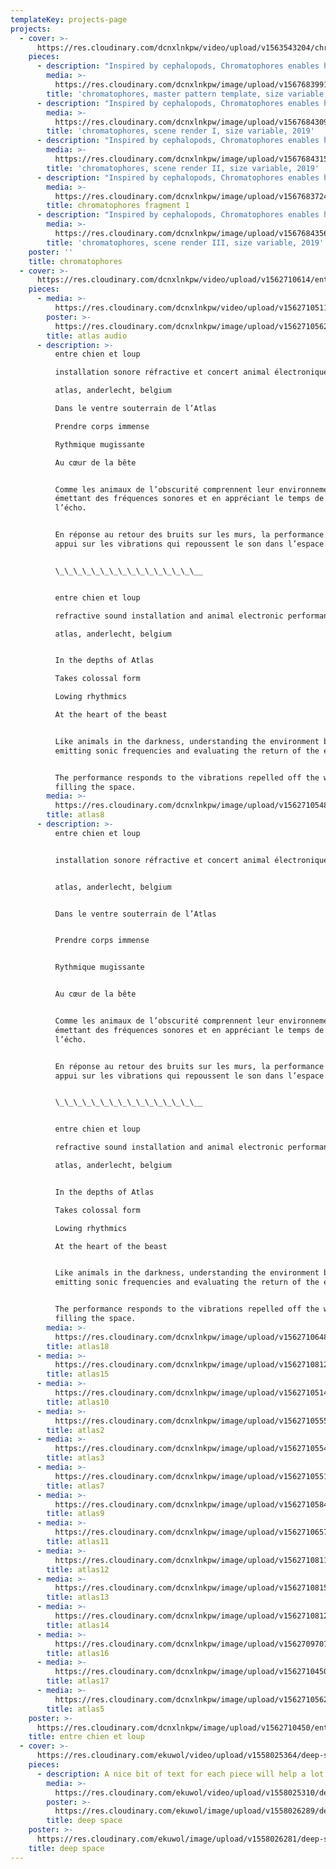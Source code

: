 ```yaml
---
templateKey: projects-page
projects:
  - cover: >-
      https://res.cloudinary.com/dcnxlnkpw/video/upload/v1563543204/chromatophores/chromatophoresyoutube1080compressed_lj5jby.mp4
    pieces:
      - description: "Inspired by cephalopods, Chromatophores enables humans to disappear and merge with their surroundings.\r\n\r\nThe need to belong is an inherent part of being human, though many people feel they live in a world in which they do not fit.\r Chromatophores enables all humans to experience feelings of belonging and being at one with the universe.\r\n\r\nChromatophores creates haptic and nomadic spaces in which the tactile and the visual converge and collide. The limits of human bodies become fluid, dissolving into the environment and seeming to merge with it. The space is alive, expanding and contracting like the gentle tide of the universe. The human body goes through a deterritorialization process as its limits are blurred by the folding and unfolding of the all-encompassing artwork. Identity become porous and shifting.\r\n\r\nChromatophores calls to connect with pre-form states, a deep underlying reality where all is one. It calls for the finite body to surrender to the infinite body.\r\n\r\nThis work further explores the overarching idea of animal-environment: an animal that becomes an environment and an environment that becomes an animal.\r"
        media: >-
          https://res.cloudinary.com/dcnxlnkpw/image/upload/v1567683991/chromatophores/chrom_u3xfdp.jpg
        title: 'chromatophores, master pattern template, size variable, 2019'
      - description: "Inspired by cephalopods, Chromatophores enables humans to disappear and merge with their surroundings.\r\n\r\nThe need to belong is an inherent part of being human, though many people feel they live in a world in which they do not fit.\r Chromatophores enables all humans to experience feelings of belonging and being at one with the universe.\r\n\r\nChromatophores creates haptic and nomadic spaces in which the tactile and the visual converge and collide. The limits of human bodies become fluid, dissolving into the environment and seeming to merge with it. The space is alive, expanding and contracting like the gentle tide of the universe. The human body goes through a deterritorialization process as its limits are blurred by the folding and unfolding of the all-encompassing artwork. Identity become porous and shifting.\r\n\r\nChromatophores calls to connect with pre-form states, a deep underlying reality where all is one. It calls for the finite body to surrender to the infinite body.\r\n\r\nThis work further explores the overarching idea of animal-environment: an animal that becomes an environment and an environment that becomes an animal.\r"
        media: >-
          https://res.cloudinary.com/dcnxlnkpw/image/upload/v1567684309/chromatophores/1920_03a_mketls.jpg
        title: 'chromatophores, scene render I, size variable, 2019'
      - description: "Inspired by cephalopods, Chromatophores enables humans to disappear and merge with their surroundings.\r\n\r\nThe need to belong is an inherent part of being human, though many people feel they live in a world in which they do not fit.\r Chromatophores enables all humans to experience feelings of belonging and being at one with the universe.\r\n\r\nChromatophores creates haptic and nomadic spaces in which the tactile and the visual converge and collide. The limits of human bodies become fluid, dissolving into the environment and seeming to merge with it. The space is alive, expanding and contracting like the gentle tide of the universe. The human body goes through a deterritorialization process as its limits are blurred by the folding and unfolding of the all-encompassing artwork. Identity become porous and shifting.\r\n\r\nChromatophores calls to connect with pre-form states, a deep underlying reality where all is one. It calls for the finite body to surrender to the infinite body.\r\n\r\nThis work further explores the overarching idea of animal-environment: an animal that becomes an environment and an environment that becomes an animal.\r"
        media: >-
          https://res.cloudinary.com/dcnxlnkpw/image/upload/v1567684315/chromatophores/1920_03b_bt71mg.jpg
        title: 'chromatophores, scene render II, size variable, 2019'
      - description: "Inspired by cephalopods, Chromatophores enables humans to disappear and merge with their surroundings.\r\n\r\nThe need to belong is an inherent part of being human, though many people feel they live in a world in which they do not fit.\r Chromatophores enables all humans to experience feelings of belonging and being at one with the universe.\r\n\r\nChromatophores creates haptic and nomadic spaces in which the tactile and the visual converge and collide. The limits of human bodies become fluid, dissolving into the environment and seeming to merge with it. The space is alive, expanding and contracting like the gentle tide of the universe. The human body goes through a deterritorialization process as its limits are blurred by the folding and unfolding of the all-encompassing artwork. Identity become porous and shifting.\r\n\r\nChromatophores calls to connect with pre-form states, a deep underlying reality where all is one. It calls for the finite body to surrender to the infinite body.\r\n\r\nThis work further explores the overarching idea of animal-environment: an animal that becomes an environment and an environment that becomes an animal.\r"
        media: >-
          https://res.cloudinary.com/dcnxlnkpw/image/upload/v1567683724/chromatophores/bhb_qrt3y8.jpg
        title: chromatophores fragment 1
      - description: "Inspired by cephalopods, Chromatophores enables humans to disappear and merge with their surroundings.\r\n\r\nThe need to belong is an inherent part of being human, though many people feel they live in a world in which they do not fit.\r Chromatophores enables all humans to experience feelings of belonging and being at one with the universe.\r\n\r\nChromatophores creates haptic and nomadic spaces in which the tactile and the visual converge and collide. The limits of human bodies become fluid, dissolving into the environment and seeming to merge with it. The space is alive, expanding and contracting like the gentle tide of the universe. The human body goes through a deterritorialization process as its limits are blurred by the folding and unfolding of the all-encompassing artwork. Identity become porous and shifting.\r\n\r\nChromatophores calls to connect with pre-form states, a deep underlying reality where all is one. It calls for the finite body to surrender to the infinite body.\r\n\r\nThis work further explores the overarching idea of animal-environment: an animal that becomes an environment and an environment that becomes an animal.\r"
        media: >-
          https://res.cloudinary.com/dcnxlnkpw/image/upload/v1567684356/chromatophores/render_no_repeat_03_applyu.jpg
        title: 'chromatophores, scene render III, size variable, 2019'
    poster: ''
    title: chromatophores
  - cover: >-
      https://res.cloudinary.com/dcnxlnkpw/video/upload/v1562710614/entre-chien-et-loup/entre-chien-et-loup-title-loop-simple-fade_ubai9i.mp4
    pieces:
      - media: >-
          https://res.cloudinary.com/dcnxlnkpw/video/upload/v1562710511/entre-chien-et-loup/live-at-atlas-128_hbgapc.mp3
        poster: >-
          https://res.cloudinary.com/dcnxlnkpw/image/upload/v1562710562/entre-chien-et-loup/vlcsnap-2018-12-13-01h08m28s78_yoc5zz.png
        title: atlas audio
      - description: >-
          entre chien et loup  

          installation sonore réfractive et concert animal électronique  

          atlas, anderlecht, belgium  

          Dans le ventre souterrain de l’Atlas  

          Prendre corps immense  

          Rythmique mugissante  

          Au cœur de la bête


          Comme les animaux de l’obscurité comprennent leur environnement en
          émettant des fréquences sonores et en appréciant le temps de retour de
          l’écho.


          En réponse au retour des bruits sur les murs, la performance prend
          appui sur les vibrations qui repoussent le son dans l’espace.


          \_\_\_\_\_\_\_\_\_\_\_\_\_\_\_\__


          entre chien et loup  

          refractive sound installation and animal electronic performance

          atlas, anderlecht, belgium


          In the depths of Atlas  

          Takes colossal form  

          Lowing rhythmics  

          At the heart of the beast


          Like animals in the darkness, understanding the environment by
          emitting sonic frequencies and evaluating the return of the echo.


          The performance responds to the vibrations repelled off the walls and
          filling the space.
        media: >-
          https://res.cloudinary.com/dcnxlnkpw/image/upload/v1562710548/entre-chien-et-loup/vlcsnap-2018-12-13-01h03m11s37_avitzt.png
        title: atlas8
      - description: >-
          entre chien et loup


          installation sonore réfractive et concert animal électronique


          atlas, anderlecht, belgium


          Dans le ventre souterrain de l’Atlas


          Prendre corps immense


          Rythmique mugissante


          Au cœur de la bête


          Comme les animaux de l’obscurité comprennent leur environnement en
          émettant des fréquences sonores et en appréciant le temps de retour de
          l’écho.


          En réponse au retour des bruits sur les murs, la performance prend
          appui sur les vibrations qui repoussent le son dans l’espace.


          \_\_\_\_\_\_\_\_\_\_\_\_\_\_\_\__


          entre chien et loup

          refractive sound installation and animal electronic performance

          atlas, anderlecht, belgium


          In the depths of Atlas

          Takes colossal form

          Lowing rhythmics

          At the heart of the beast


          Like animals in the darkness, understanding the environment by
          emitting sonic frequencies and evaluating the return of the echo.


          The performance responds to the vibrations repelled off the walls and
          filling the space.
        media: >-
          https://res.cloudinary.com/dcnxlnkpw/image/upload/v1562710648/entre-chien-et-loup/atlas-5-v1_to7w2y.jpg
        title: atlas18
      - media: >-
          https://res.cloudinary.com/dcnxlnkpw/image/upload/v1562710812/entre-chien-et-loup/_52a5351_4_bwjkrh.jpg
        title: atlas15
      - media: >-
          https://res.cloudinary.com/dcnxlnkpw/image/upload/v1562710514/entre-chien-et-loup/atlas-4-v1_aq2bqa.jpg
        title: atlas10
      - media: >-
          https://res.cloudinary.com/dcnxlnkpw/image/upload/v1562710555/entre-chien-et-loup/vlcsnap-2018-12-13-01h14m22s62_vp0fwb.png
        title: atlas2
      - media: >-
          https://res.cloudinary.com/dcnxlnkpw/image/upload/v1562710554/entre-chien-et-loup/vlcsnap-2018-12-13-01h09m36s41_jzr56m.png
        title: atlas3
      - media: >-
          https://res.cloudinary.com/dcnxlnkpw/image/upload/v1562710551/entre-chien-et-loup/vlcsnap-2018-12-13-01h06m55s210_ef8z59.png
        title: atlas7
      - media: >-
          https://res.cloudinary.com/dcnxlnkpw/image/upload/v1562710584/entre-chien-et-loup/untitled8_nknwrk.jpg
        title: atlas9
      - media: >-
          https://res.cloudinary.com/dcnxlnkpw/image/upload/v1562710657/entre-chien-et-loup/atlas-2-v1_elxz9s.jpg
        title: atlas11
      - media: >-
          https://res.cloudinary.com/dcnxlnkpw/image/upload/v1562710811/entre-chien-et-loup/_52a5375_cugbcz.jpg
        title: atlas12
      - media: >-
          https://res.cloudinary.com/dcnxlnkpw/image/upload/v1562710815/entre-chien-et-loup/_52a5364_1_uqebma.jpg
        title: atlas13
      - media: >-
          https://res.cloudinary.com/dcnxlnkpw/image/upload/v1562710812/entre-chien-et-loup/_52a5354_2_pggelf.jpg
        title: atlas14
      - media: >-
          https://res.cloudinary.com/dcnxlnkpw/image/upload/v1562709707/entre-chien-et-loup/atlas-7-v1_pi0rsy.jpg
        title: atlas16
      - media: >-
          https://res.cloudinary.com/dcnxlnkpw/image/upload/v1562710450/entre-chien-et-loup/atlas-1-v1_vnlxnj.jpg
        title: atlas17
      - media: >-
          https://res.cloudinary.com/dcnxlnkpw/image/upload/v1562710562/entre-chien-et-loup/vlcsnap-2018-12-13-01h08m28s78_yoc5zz.png
        title: atlas5
    poster: >-
      https://res.cloudinary.com/dcnxlnkpw/image/upload/v1562710450/entre-chien-et-loup/atlas-1-v1_vnlxnj.jpg
    title: entre chien et loup
  - cover: >-
      https://res.cloudinary.com/ekuwol/video/upload/v1558025364/deep-space/deep_space_2_faststart.mp4
    pieces:
      - description: A nice bit of text for each piece will help a lot with testing.
        media: >-
          https://res.cloudinary.com/ekuwol/video/upload/v1558025310/deep-space/deep_space_44_faststart.mp4
        poster: >-
          https://res.cloudinary.com/ekuwol/image/upload/v1558026289/deep-space/deep_space_44-poster.jpg
        title: deep space
    poster: >-
      https://res.cloudinary.com/ekuwol/image/upload/v1558026281/deep-space/deep_space_2-poster.jpg
    title: deep space
---
```


